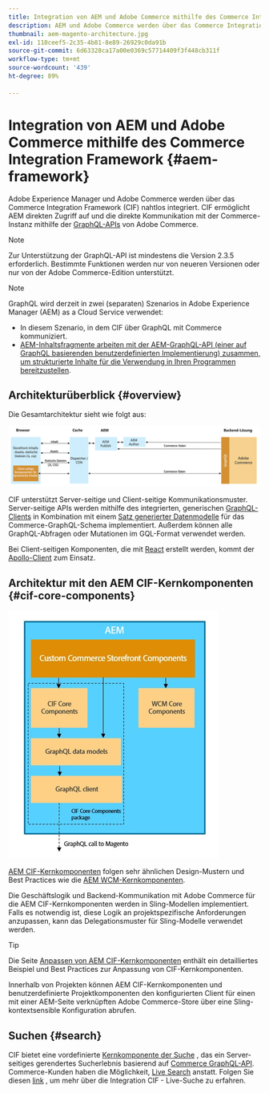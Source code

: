 ```yaml
---
title: Integration von AEM und Adobe Commerce mithilfe des Commerce Integration Framework
description: AEM und Adobe Commerce werden über das Commerce Integration Framework (CIF) nahtlos integriert. CIF ermöglicht AEM den Zugriff auf eine Adobe Commerce-Instanz und die Kommunikation mit Adobe Commerce über GraphQL. Darüber hinaus können AEM-Autoren Produkt- und Kategorieauswahlen sowie die Produktkonsole verwenden, um Produkt- und Kategoriedaten zu durchsuchen, die bei Bedarf aus Adobe Commerce abgerufen werden. Darüber hinaus bietet CIF eine vordefinierte Storefront, die Geschäftsprojekte beschleunigen kann.
thumbnail: aem-magento-architecture.jpg
exl-id: 110ceef5-2c35-4b81-8e89-26929c0da91b
source-git-commit: 6d63328ca17a00e0369c57714409f3f448cb311f
workflow-type: tm+mt
source-wordcount: '439'
ht-degree: 89%

---
```


# Integration von AEM und Adobe Commerce mithilfe des Commerce Integration Framework {#aem-framework}

Adobe Experience Manager und Adobe Commerce werden über das Commerce Integration Framework (CIF) nahtlos integriert. CIF ermöglicht AEM direkten Zugriff auf und die direkte Kommunikation mit der Commerce-Instanz mithilfe der [GraphQL-APIs](https://devdocs.magento.com/guides/v2.4/graphql/) von Adobe Commerce.

>[!NOTE]
>
> Zur Unterstützung der GraphQL-API ist mindestens die Version 2.3.5 erforderlich. Bestimmte Funktionen werden nur von neueren Versionen oder nur von der Adobe Commerce-Edition unterstützt.

>[!NOTE]
>
>GraphQL wird derzeit in zwei (separaten) Szenarios in Adobe Experience Manager (AEM) as a Cloud Service verwendet:
>
>* In diesem Szenario, in dem CIF über GraphQL mit Commerce kommuniziert.
>* [AEM-Inhaltsfragmente arbeiten mit der AEM-GraphQL-API (einer auf GraphQL basierenden benutzerdefinierten Implementierung) zusammen, um strukturierte Inhalte für die Verwendung in Ihren Programmen bereitzustellen](/help/headless/graphql-api/content-fragments.md).

## Architekturüberblick {#overview}

Die Gesamtarchitektur sieht wie folgt aus:

![CIF-Architekturübersicht](../assets/AEM_Magento_Architecture.png)

CIF unterstützt Server-seitige und Client-seitige Kommunikationsmuster.
Server-seitige APIs werden mithilfe des integrierten, generischen [GraphQL-Clients](https://github.com/adobe/commerce-cif-graphql-client) in Kombination mit einem [Satz generierter Datenmodelle](https://github.com/adobe/commerce-cif-magento-graphql) für das Commerce-GraphQL-Schema implementiert. Außerdem können alle GraphQL-Abfragen oder Mutationen im GQL-Format verwendet werden.

Bei Client-seitigen Komponenten, die mit [React](https://reactjs.org/) erstellt werden, kommt der [Apollo-Client](https://www.apollographql.com/docs/react/) zum Einsatz.

## Architektur mit den AEM CIF-Kernkomponenten {#cif-core-components}

![Architektur mit den AEM CIF-Kernkomponenten](../assets/cif-component-architecture.jpg)

[AEM CIF-Kernkomponenten](https://github.com/adobe/aem-core-cif-components) folgen sehr ähnlichen Design-Mustern und Best Practices wie die [AEM WCM-Kernkomponenten](https://github.com/adobe/aem-core-wcm-components).

Die Geschäftslogik und Backend-Kommunikation mit Adobe Commerce für die AEM CIF-Kernkomponenten werden in Sling-Modellen implementiert. Falls es notwendig ist, diese Logik an projektspezifische Anforderungen anzupassen, kann das Delegationsmuster für Sling-Modelle verwendet werden.

>[!TIP]
>
>Die Seite [Anpassen von AEM CIF-Kernkomponenten](../customizing/customize-cif-components.md) enthält ein detailliertes Beispiel und Best Practices zur Anpassung von CIF-Kernkomponenten.

Innerhalb von Projekten können AEM CIF-Kernkomponenten und benutzerdefinierte Projektkomponenten den konfigurierten Client für einen mit einer AEM-Seite verknüpften Adobe Commerce-Store über eine Sling-kontextsensible Konfiguration abrufen.

## Suchen {#search}

CIF bietet eine vordefinierte [Kernkomponente der Suche](https://www.aemcomponents.dev/content/core-components-examples/library/commerce/search.html) , das ein Server-seitiges gerendertes Sucherlebnis basierend auf [Commerce GraphQL-API](https://developer.adobe.com/commerce/webapi/graphql/). Commerce-Kunden haben die Möglichkeit, [Live Search](https://experienceleague.adobe.com/docs/commerce-merchant-services/live-search/guide-overview.html?lang=en) anstatt. Folgen Sie diesen [link](/help/commerce-cloud/integrating/live-search-plp.md) , um mehr über die Integration CIF - Live-Suche zu erfahren.

